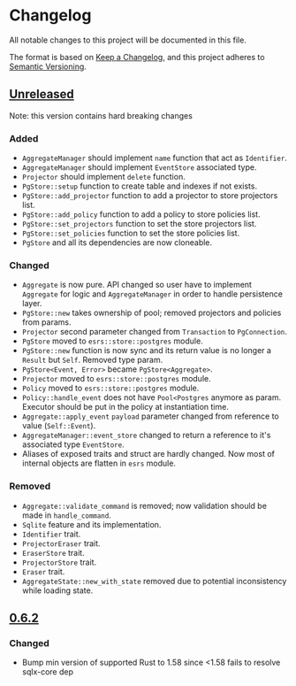 # Changelog

All notable changes to this project will be documented in this file.

The format is based on [Keep a Changelog](https://keepachangelog.com/en/1.0.0/),
and this project adheres to [Semantic Versioning](https://semver.org/spec/v2.0.0.html).

## [Unreleased]

Note: this version contains hard breaking changes

### Added

- `AggregateManager` should implement `name` function that act as `Identifier`.
- `AggregateManager` should implement `EventStore` associated type.
- `Projector` should implement `delete` function.
- `PgStore::setup` function to create table and indexes if not exists.
- `PgStore::add_projector` function to add a projector to store projectors list.
- `PgStore::add_policy` function to add a policy to store policies list.
- `PgStore::set_projectors` function to set the store projectors list.
- `PgStore::set_policies` function to set the store policies list.
- `PgStore` and all its dependencies are now cloneable.

### Changed

- `Aggregate` is now pure. API changed so user have to implement `Aggregate` for logic and `AggregateManager` in 
  order to handle persistence layer.
- `PgStore::new` takes ownership of pool; removed projectors and policies from params.
- `Projector` second parameter changed from `Transaction` to `PgConnection`.
- `PgStore` moved to `esrs::store::postgres` module.
- `PgStore::new` function is now sync and its return value is no longer a `Result` but `Self`. Removed type param.
- `PgStore<Event, Error>` became `PgStore<Aggregate>`.
- `Projector` moved to `esrs::store::postgres` module.
- `Policy` moved to `esrs::store::postgres` module.
- `Policy::handle_event` does not have `Pool<Postgres` anymore as param. Executor should be put in the policy at 
  instantiation time.
- `Aggregate::apply_event` `payload` parameter changed from reference to value (`Self::Event`).
- `AggregateManager::event_store` changed to return a reference to it's associated type `EventStore`.
- Aliases of exposed traits and struct are hardly changed. Now most of internal objects are flatten in `esrs` module.

### Removed

- `Aggregate::validate_command` is removed; now validation should be made in `handle_command`.
- `Sqlite` feature and its implementation.
- `Identifier` trait.
- `ProjectorEraser` trait.
- `EraserStore` trait.
- `ProjectorStore` trait.
- `Eraser` trait.
- `AggregateState::new_with_state` removed due to potential inconsistency while loading state.

## [0.6.2]

### Changed

- Bump min version of supported Rust to 1.58 since <1.58 fails to resolve sqlx-core dep

[Unreleased]: https://github.com/primait/event_sourcing.rs/compare/0.6.2...HEAD
[0.6.2]: https://github.com/primait/event_sourcing.rs/compare/0.6.1...0.6.2
